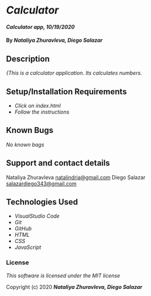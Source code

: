 # _Calculator_

#### _Calculator app, 10/19/2020_

#### By _**Nataliya Zhuravleva, Diego Salazar**_

## Description

_{This is a calculator application. Its calculates numbers._

## Setup/Installation Requirements

* _Click on index.html_
* _Follow the instructions_


## Known Bugs

_No known bags_

## Support and contact details

Nataliya Zhuravleva [natalindria@gmail.com](mailto:natalindria@gmail.com)
Diego Salazar [salazardiego343@gmail.com](mailto:salazardiego343@gmail.com)

## Technologies Used

* _VisualStudio Code_
* _Git_
* _GitHub_
* _HTML_
* _CSS_
* _JavaScript_

### License

*This software is licensed under the MIT license*

Copyright (c) 2020 **_Nataliya Zhuravleva, Diego Salazar_**
